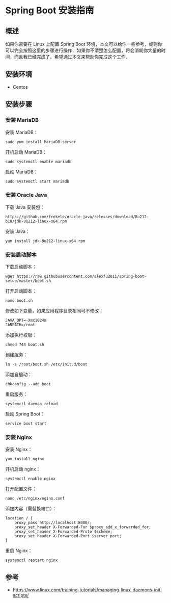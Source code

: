 # Spring Boot 安装指南

## 概述
如果你需要在 Linux 上配置 Spring Boot 环境，本文可以给你一些参考，或则你可以完全按照这里的步骤进行操作．如果你不清楚怎么配置，将会消耗你大量的时间，而且我已经完成了，希望通过本文来帮助你完成这个工作．

## 安装环境

* Centos

## 安装步骤

### 安装 MariaDB

安装 MariaDB：

	sudo yum install MariaDB-server

开机启动 MariaDB：

	sudo systemctl enable mariadb

启动 MariaDB：

	sudo systemctl start mariadb

### 安装 Oracle Java

下载 Java 安装包：

	https://github.com/frekele/oracle-java/releases/download/8u212-b10/jdk-8u212-linux-x64.rpm

安装 Java：

	yum install jdk-8u212-linux-x64.rpm

### 安装启动脚本

下载启动脚本：

	wget https://raw.githubusercontent.com/alexfu2011/spring-boot-setup/master/boot.sh

打开启动脚本：

	nano boot.sh

修改如下变量，如果应用程序目录相同可不修改：

	JAVA_OPT=-Xmx1024m
	JARPATH=/root

添加执行权限：

	chmod 744 boot.sh

创建服务：

	ln -s /root/boot.sh /etc/init.d/boot

添加自启动：

	chkconfig --add boot

重启服务：

	systemctl daemon-reload

启动 Spring Boot：

	service boot start

### 安装 Nginx

安装 Nginx：

	yum install nginx

开机启动 nginx：

	systemctl enable nginx

打开配置文件：

	nano /etc/nginx/nginx.conf

添加内容（需替换端口）：

	location / {
		proxy_pass http://localhost:8080/;
		proxy_set_header X-Forwarded-For $proxy_add_x_forwarded_for;
		proxy_set_header X-Forwarded-Proto $scheme;
		proxy_set_header X-Forwarded-Port $server_port;
	}

重启 Nginx：

	systemctl restart nginx

## 参考

* https://www.linux.com/training-tutorials/managing-linux-daemons-init-scripts/

